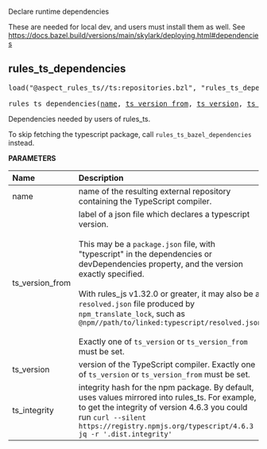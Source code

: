 <!-- Generated with Stardoc: http://skydoc.bazel.build -->

Declare runtime dependencies

These are needed for local dev, and users must install them as well.
See https://docs.bazel.build/versions/main/skylark/deploying.html#dependencies

<a id="rules_ts_dependencies"></a>

## rules_ts_dependencies

<pre>
load("@aspect_rules_ts//ts:repositories.bzl", "rules_ts_dependencies")

rules_ts_dependencies(<a href="#rules_ts_dependencies-name">name</a>, <a href="#rules_ts_dependencies-ts_version_from">ts_version_from</a>, <a href="#rules_ts_dependencies-ts_version">ts_version</a>, <a href="#rules_ts_dependencies-ts_integrity">ts_integrity</a>)
</pre>

Dependencies needed by users of rules_ts.

To skip fetching the typescript package, call `rules_ts_bazel_dependencies` instead.


**PARAMETERS**


| Name  | Description | Default Value |
| :------------- | :------------- | :------------- |
| <a id="rules_ts_dependencies-name"></a>name |  name of the resulting external repository containing the TypeScript compiler.   |  `"npm_typescript"` |
| <a id="rules_ts_dependencies-ts_version_from"></a>ts_version_from |  label of a json file which declares a typescript version.<br><br>This may be a `package.json` file, with "typescript" in the dependencies or devDependencies property, and the version exactly specified.<br><br>With rules_js v1.32.0 or greater, it may also be a `resolved.json` file produced by `npm_translate_lock`, such as `@npm//path/to/linked:typescript/resolved.json`<br><br>Exactly one of `ts_version` or `ts_version_from` must be set.   |  `None` |
| <a id="rules_ts_dependencies-ts_version"></a>ts_version |  version of the TypeScript compiler. Exactly one of `ts_version` or `ts_version_from` must be set.   |  `None` |
| <a id="rules_ts_dependencies-ts_integrity"></a>ts_integrity |  integrity hash for the npm package. By default, uses values mirrored into rules_ts. For example, to get the integrity of version 4.6.3 you could run `curl --silent https://registry.npmjs.org/typescript/4.6.3 \| jq -r '.dist.integrity'`   |  `None` |



